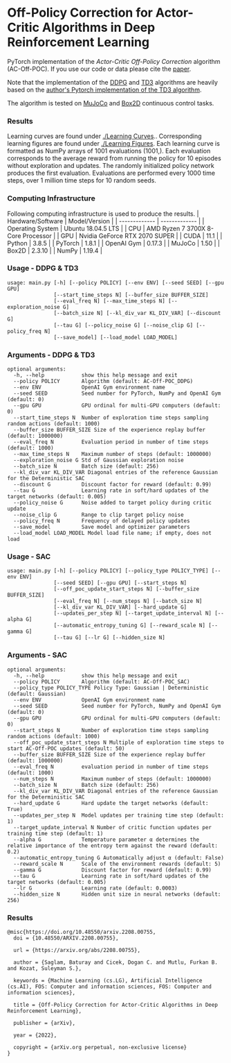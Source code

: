 # Off-Policy Correction for Actor-Critic Algorithms in Deep Reinforcement Learning
PyTorch implementation of the _Actor-Critic Off-Policy Correction_ algorithm (AC-Off-POC). If you use our code or data please cite the [paper](https://arxiv.org/abs/2208.00755).

Note that the implementation of the [DDPG](https://arxiv.org/abs/1509.02971) and [TD3](https://arxiv.org/abs/1802.09477) algorithms are heavily based on the [author's Pytorch implementation of the TD3 algorithm](https://github.com/sfujim/TD3). 

The algorithm is tested on [MuJoCo](https://gym.openai.com/envs/#mujoco) and [Box2D](https://gym.openai.com/envs/#box2d) continuous control tasks.

### Results
Learning curves are found under [./Learning Curves](https://github.com/baturaysaglam/AC-Off-POC/tree/main/Learning%20Curves).. Corresponding learning figures are found under [./Learning Figures](https://github.com/baturaysaglam/AC-Off-POC/tree/main/Learning%20Figures). Each learning curve is formatted as NumPy arrays of 1001 evaluations (1001,). Each evaluation corresponds to the average reward from running the policy for 10 episodes without exploration and updates. The randomly initialized policy network produces the first evaluation. Evaluations are performed every 1000 time steps, over 1 million time steps for 10 random seeds.

### Computing Infrastructure
Following computing infrastructure is used to produce the results.
| Hardware/Software  | Model/Version |
| ------------- | ------------- |
| Operating System  | Ubuntu 18.04.5 LTS  |
| CPU  | AMD Ryzen 7 3700X 8-Core Processor |
| GPU  | Nvidia GeForce RTX 2070 SUPER |
| CUDA  | 11.1  |
| Python  | 3.8.5 |
| PyTorch  | 1.8.1 |
| OpenAI Gym  | 0.17.3 |
| MuJoCo  | 1.50 |
| Box2D  | 2.3.10 |
| NumPy  | 1.19.4 |

### Usage - DDPG & TD3
```
usage: main.py [-h] [--policy POLICY] [--env ENV] [--seed SEED] [--gpu GPU]
               [--start_time_steps N] [--buffer_size BUFFER_SIZE]
               [--eval_freq N] [--max_time_steps N] [--exploration_noise G]
               [--batch_size N] [--kl_div_var KL_DIV_VAR] [--discount G]
               [--tau G] [--policy_noise G] [--noise_clip G] [--policy_freq N]
               [--save_model] [--load_model LOAD_MODEL]
```

### Arguments - DDPG & TD3
```
optional arguments:
  -h, --help            show this help message and exit
  --policy POLICY       Algorithm (default: AC-Off-POC_DDPG)
  --env ENV             OpenAI Gym environment name
  --seed SEED           Seed number for PyTorch, NumPy and OpenAI Gym (default: 0)
  --gpu GPU             GPU ordinal for multi-GPU computers (default: 0)
  --start_time_steps N  Number of exploration time steps sampling random actions (default: 1000)
  --buffer_size BUFFER_SIZE Size of the experience replay buffer (default: 1000000)
  --eval_freq N         Evaluation period in number of time steps (default: 1000)
  --max_time_steps N    Maximum number of steps (default: 1000000)
  --exploration_noise G Std of Gaussian exploration noise
  --batch_size N        Batch size (default: 256)
  --kl_div_var KL_DIV_VAR Diagonal entries of the reference Gaussian for the Deterministic SAC
  --discount G          Discount factor for reward (default: 0.99)
  --tau G               Learning rate in soft/hard updates of the target networks (default: 0.005)
  --policy_noise G      Noise added to target policy during critic update
  --noise_clip G        Range to clip target policy noise
  --policy_freq N       Frequency of delayed policy updates
  --save_model          Save model and optimizer parameters
  --load_model LOAD_MODEL Model load file name; if empty, does not load
  ```
  
### Usage - SAC
```
usage: main.py [-h] [--policy POLICY] [--policy_type POLICY_TYPE] [--env ENV]
               [--seed SEED] [--gpu GPU] [--start_steps N]
               [--off_poc_update_start_steps N] [--buffer_size BUFFER_SIZE]
               [--eval_freq N] [--num_steps N] [--batch_size N]
               [--kl_div_var KL_DIV_VAR] [--hard_update G]
               [--updates_per_step N] [--target_update_interval N] [--alpha G]
               [--automatic_entropy_tuning G] [--reward_scale N] [--gamma G]
               [--tau G] [--lr G] [--hidden_size N]
```

### Arguments - SAC
```
optional arguments:
  -h, --help            show this help message and exit
  --policy POLICY       Algorithm (default: AC-Off-POC_SAC)
  --policy_type POLICY_TYPE Policy Type: Gaussian | Deterministic (default: Gaussian)
  --env ENV             OpenAI Gym environment name
  --seed SEED           Seed number for PyTorch, NumPy and OpenAI Gym (default: 0)
  --gpu GPU             GPU ordinal for multi-GPU computers (default: 0)
  --start_steps N       Number of exploration time steps sampling random actions (default: 1000)
  --off_poc_update_start_steps N Multiple of exploration time steps to start AC-Off-POC updates (default: 50)
  --buffer_size BUFFER_SIZE Size of the experience replay buffer (default: 1000000)
  --eval_freq N         evaluation period in number of time steps (default: 1000)
  --num_steps N         Maximum number of steps (default: 1000000)
  --batch_size N        Batch size (default: 256)
  --kl_div_var KL_DIV_VAR Diagonal entries of the reference Gaussian for the Deterministic SAC
  --hard_update G       Hard update the target networks (default: True)
  --updates_per_step N  Model updates per training time step (default: 1)
  --target_update_interval N Number of critic function updates per training time step (default: 1)
  --alpha G             Temperature parameter α determines the relative importance of the entropy term against the reward (default: 0.2)
  --automatic_entropy_tuning G Automatically adjust α (default: False)
  --reward_scale N      Scale of the environment rewards (default: 5)
  --gamma G             Discount factor for reward (default: 0.99)
  --tau G               Learning rate in soft/hard updates of the target networks (default: 0.005)
  --lr G                Learning rate (default: 0.0003)
  --hidden_size N       Hidden unit size in neural networks (default: 256)

  ```

### Results
```
@misc{https://doi.org/10.48550/arxiv.2208.00755,
  doi = {10.48550/ARXIV.2208.00755},
  
  url = {https://arxiv.org/abs/2208.00755},
  
  author = {Saglam, Baturay and Cicek, Dogan C. and Mutlu, Furkan B. and Kozat, Suleyman S.},
  
  keywords = {Machine Learning (cs.LG), Artificial Intelligence (cs.AI), FOS: Computer and information sciences, FOS: Computer and information sciences},
  
  title = {Off-Policy Correction for Actor-Critic Algorithms in Deep Reinforcement Learning},
  
  publisher = {arXiv},
  
  year = {2022},
  
  copyright = {arXiv.org perpetual, non-exclusive license}
}
```
